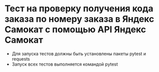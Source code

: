 ﻿# Тест на проверку получения кода заказа по номеру заказа в Яндекс Самокат с помощью API Яндекс Самокат
- Для запуска тестов должны быть установлены пакеты pytest и requests
- Запуск всех тестов выполняется командой pytest